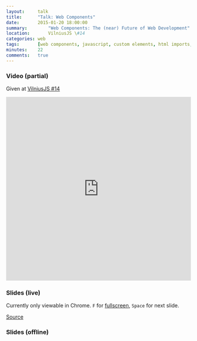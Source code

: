 ```yaml
---
layout:     talk
title:      "Talk: Web Components"
date:       2015-01-20 18:00:00
summary:		"Web Components: The (near) Future of Web Development"
location:		VilniusJS \#14
categories: web
tags:       [web components, javascript, custom elements, html imports, shadow dom, templates, talk]
minutes:    22
comments:   true
---
```

### Video (partial)

Given at [VilniusJS #14](http://vilniusjs.lt/2015/01/20/meetup14.html)

<iframe width="100%" height="500" src="https://www.youtube.com/embed/-DYY-bOp2aM" frameborder="0" allowfullscreen></iframe>

### Slides (live)

Currently only viewable in Chrome. `F` for [fullscreen](/talk-web-components/), `Space` for next slide.

<style>
.hidden {display: none}
</style>

<iframe src="/talk-web-components/" class="hidden"
				frameborder="0" allowfullscreen
				style="width: 100%; height: 500px">
</iframe>

<script>
var supportsTemplate = 'content' in document.createElement('template'),
		supportsCustomElements = 'registerElement' in document,
		supportsHtmlImports = 'import' in document.createElement('link'),
		supportsShadowDom = 'createShadowRoot' in document.body;
if (supportsTemplate && supportsCustomElements && supportsHtmlImports && supportsShadowDom) {
	document.querySelector('.hidden').className = '';
}
</script>

<a href="http://github.com/nikaspran/talk-web-components" target="_blank">Source</a>

### Slides (offline)

<script async class="speakerdeck-embed" data-id="a7466f5082520132d5404ee58d225789" data-ratio="1.6" src="//speakerdeck.com/assets/embed.js"></script>
